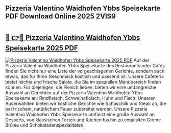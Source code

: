 ## Pizzeria Valentino Waidhofen Ybbs Speisekarte PDF Download Online 2025 2VIS9

# <h2><a href="http://gc869mb.nevu.top/?p=Pizzeria+Valentino+Waidhofen+Ybbs+Speisekarte">🔗 👉🔴 Pizzeria Valentino Waidhofen Ybbs Speisekarte 2025 PDF</a></h2>

[![Pizzeria Valentino Waidhofen Ybbs Speisekarte 2025 PDF](https://i.imgur.com/dBaPXMq.png)](http://gc869mb.nevu.top/?p=Pizzeria+Valentino+Waidhofen+Ybbs+Speisekarte)
Auf der Pizzeria Valentino Waidhofen Ybbs Speisekarte des Restaurants oder Cafés finden Sie nicht nur eine Liste der vorgeschlagenen Gerichte, sondern auch etwas, das für Ihren Geschmack köstlich und passend ist. Unsere Cafeteria bietet leichte und frische Salate, die Sie im speziellen Menübereich finden können. Für diejenigen, die Fleisch lieben, bieten wir eine umfangreiche Auswahl an Gerichten auf der Pizzeria Valentino Waidhofen Ybbs Speisekarte an: Rindfleisch, Schweinefleisch, Huhn und Fisch. Unseren Auserwählten bieten wir köstliche Gerichte wie Schaschlik und Steak an, die bei frischem, natürlichem Feuer zubereitet werden. Unsere Pizzeria Valentino Waidhofen Ybbs Speisekarte umfasst eine große Auswahl an Desserts, von klassischen Torten und Kuchen bis hin zu exquisiten Crème Brûlée und Schokoladenspezialitäten.
